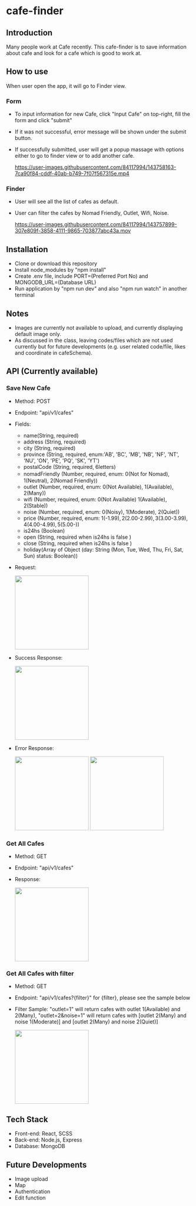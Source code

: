 # cafe-finder
## Introduction
Many people work at Cafe recently.
This cafe-finder is to save information about cafe and look for a cafe which is good to work at.

## How to use 
When user open the app, it will go to Finder view.

### Form 
- To input information for new Cafe, click "Input Cafe" on top-right, fill the form and click "submit"
- If it was not successful, error message will be shown under the submit button.
- If successfully submitted, user will get a popup massage with options either to go to finder view or to add another cafe. 

    https://user-images.githubusercontent.com/84117994/143758163-7ca90f84-cddf-40ab-b749-7f07f567315e.mp4
### Finder 
- User will see all the list of cafes as default. 
- User can filter the cafes by Nomad Friendly, Outlet, Wifi, Noise.

    https://user-images.githubusercontent.com/84117994/143757899-307e809f-3858-4111-9865-703877abc43a.mov

## Installation 
- Clone or download this repository
- Install node_modules by "npm install"
- Create .env file, include PORT=(Preferred Port No) and MONGODB_URL=(Database URL)
- Run application by "npm run dev" and also "npm run watch" in another terminal

## Notes
- Images are currently not available to upload, and currently displaying default image only.
- As discussed in the class, leaving codes/files which are not used currently but for future developments (e.g. user related code/file, likes and coordinate in cafeSchema). 


## API (Currently available)
### Save New Cafe 
- Method: POST
- Endpoint: "api/v1/cafes"
- Fields: 
    - name(String, required)
    - address (String, required)
    - city (String, required) 
    - province (String, required, enum:'AB', 'BC', 'MB', 'NB', 'NF', 'NT', 'NU', 'ON', 'PE', 'PQ', 'SK', 'YT')
    - postalCode (String, required, 6letters)
    - nomadFriendly (Number, required, enum: 0(Not for Nomad),　1(Neutral), 2(Nomad Friendly))
    - outlet (Number, required, enum: 0(Not Available), 1(Available), 2(Many))
    - wifi (Number, required, enum: 0(Not Available) 1(Available), 2(Stable))
    - noise (Number, required, enum: 0(Noisy), 1(Moderate), 2(Quiet))
    - price (Number, required, enum: 1(-$1.99), 2($2.00-$2.99), 3($3.00-$3.99), 4($4.00-$4.99), 5($5.00-))
    - is24hs (Boolean)
    - open (String, required when is24hs is false )
    - close (String, required when is24hs is false ) 
    - holiday(Array of Object (day: String (Mon, Tue, Wed, Thu, Fri, Sat, Sun) status: Boolean))
- Request:
    
     <img src="https://user-images.githubusercontent.com/84117994/143733927-30a0aff8-f8ee-48a6-8c0d-754eaa01f284.png" width=200px>

- Success Response: 

     <img src="https://user-images.githubusercontent.com/84117994/143733993-b1b48852-b5e5-42d8-a20a-5e855aefcd10.png" width=200px>

- Error Response: 

     <img src="https://user-images.githubusercontent.com/84117994/143734015-e39530b4-aa82-4284-9195-b31cc9b1d803.png" width=200px>

     <img src="https://user-images.githubusercontent.com/84117994/143734053-008713f2-9ac0-4dd3-ba76-2be4b9afce16.png" width=200px>

### Get All Cafes
- Method: GET
- Endpoint: "api/v1/cafes"  
- Response: 

     <img src="https://user-images.githubusercontent.com/84117994/143733892-a811520a-09f3-40b8-8219-ce82c5714440.png" width=200px>

### Get All Cafes with filter
- Method: GET
- Endpoint: "api/v1/cafes?{filter}" for {filter}, please see the sample below
- Filter Sample: "outlet=1" will return cafes with outlet 1(Available) and 2(Many),
"outlet=2&noise=1" will return cafes with [outlet 2(Many) and noise 1(Moderate)] and [outlet 2(Many) and noise 2(Quiet)] 

   <img src="https://user-images.githubusercontent.com/84117994/143734496-44fff2e6-ba91-4cb3-a98f-04424377cdf0.png" width=200px>


## Tech Stack 
- Front-end: React, SCSS
- Back-end: Node.js, Express
- Database: MongoDB


## Future Developments
- Image upload
- Map 
- Authentication 
- Edit function

